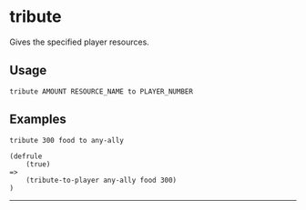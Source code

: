 # tribute
Gives the specified player resources.
## Usage
```
tribute AMOUNT RESOURCE_NAME to PLAYER_NUMBER
```
## Examples
```
tribute 300 food to any-ally
```
```
(defrule
    (true)
=>
    (tribute-to-player any-ally food 300)
)

```
---
